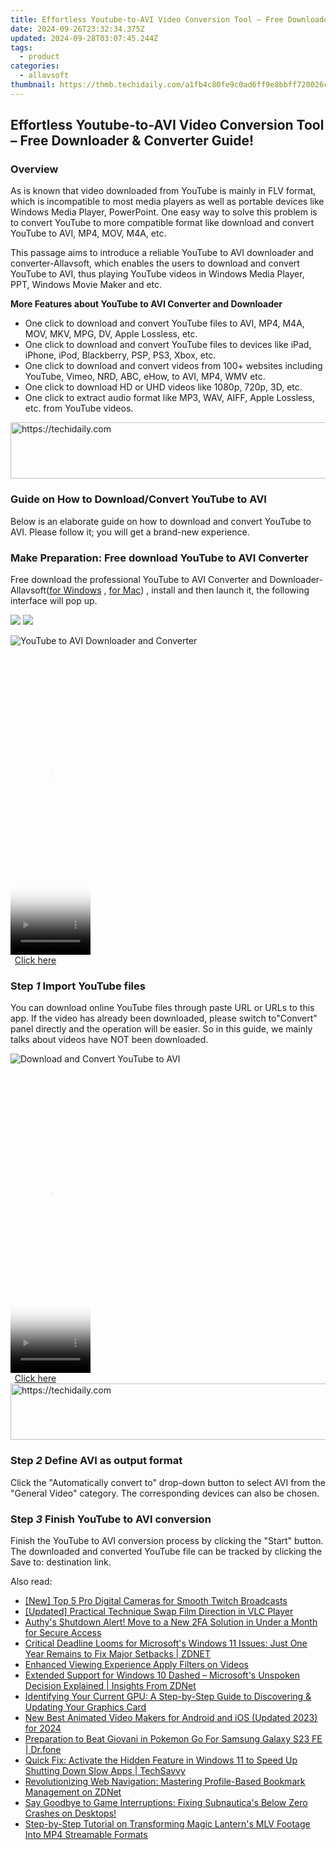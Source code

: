 ```yaml
---
title: Effortless Youtube-to-AVI Video Conversion Tool – Free Downloader & Converter Guide!
date: 2024-09-26T23:32:34.375Z
updated: 2024-09-28T03:07:45.244Z
tags:
  - product
categories:
  - allavsoft
thumbnail: https://thmb.techidaily.com/a1fb4c80fe9c0ad6ff9e8bbff720026cb07010c4ba5417fdd64e86e6b5386be9.jpg
---
```


## Effortless Youtube-to-AVI Video Conversion Tool – Free Downloader & Converter Guide!

### Overview

As is known that video downloaded from YouTube is mainly in FLV format, which is incompatible to most media players as well as portable devices like Windows Media Player, PowerPoint. One easy way to solve this problem is to convert YouTube to more compatible format like download and convert YouTube to AVI, MP4, MOV, M4A, etc.

This passage aims to introduce a reliable YouTube to AVI downloader and converter-Allavsoft, which enables the users to download and convert YouTube to AVI, thus playing YouTube videos in Windows Media Player, PPT, Windows Movie Maker and etc.

**More Features about YouTube to AVI Converter and Downloader**

* One click to download and convert YouTube files to AVI, MP4, M4A, MOV, MKV, MPG, DV, Apple Lossless, etc.
* One click to download and convert YouTube files to devices like iPad, iPhone, iPod, Blackberry, PSP, PS3, Xbox, etc.
* One click to download and convert videos from 100+ websites including YouTube, Vimeo, NRD, ABC, eHow, to AVI, MP4, WMV etc.
* One click to download HD or UHD videos like 1080p, 720p, 3D, etc.
* One click to extract audio format like MP3, WAV, AIFF, Apple Lossless, etc. from YouTube videos.

<!-- affiliate ads begin -->
<a href="https://appsumo.8odi.net/c/5597632/2100527/7443" target="_top" id="2100527">
  <img src="//a.impactradius-go.com/display-ad/7443-2100527" border="0" alt="https://techidaily.com" width="728" height="90"/>
</a>
<img height="0" width="0" src="https://appsumo.8odi.net/i/5597632/2100527/7443" style="position:absolute;visibility:hidden;" border="0" />
<!-- affiliate ads end -->

### Guide on How to Download/Convert YouTube to AVI

Below is an elaborate guide on how to download and convert YouTube to AVI. Please follow it; you will get a brand-new experience.

### Make Preparation: Free download YouTube to AVI Converter

Free download the professional YouTube to AVI Converter and Downloader- Allavsoft([for Windows](https://tools.techidaily.com/allavsoft/products/) , [for Mac](https://tools.techidaily.com/allavsoft/products/)) , install and then launch it, the following interface will pop up.

[![](https://www.allavsoft.com/how-to/../images/how-to/free-download-win.jpg)](https://tools.techidaily.com/allavsoft/products/) [![](https://www.allavsoft.com/how-to/../images/how-to/free-download-mac.jpg)](https://tools.techidaily.com/allavsoft/products/)

![YouTube to AVI Downloader and Converter](https://www.allavsoft.com/how-to/../images/allavsoft/screen-shot-600.jpg)

<!-- affiliate ads begin -->
<span id="1993651">
					<video width="128" height="480" style="cursor:pointer"
           poster="//a.impactradius-go.com/display-clicktoplayimage/1993651.png"
           onclick="if(!this.playClicked){this.play();this.setAttribute('controls',true);this.playClicked=true;}">
	   <source src="//a.impactradius-go.com/display-ad/22993-1993651">
	   <img src="//a.impactradius-go.com/display-clicktoplayimage/1993651.png" style="border: none; height: 100%; width: 100%; object-fit: contain">
	</video>
	<div style="width:80px;text-align:center"><a href="javascript:window.open(decodeURIComponent('https%3A%2F%2Fhomestyler.sjv.io%2Fc%2F5597632%2F1993651%2F22993'), '_blank');void(0);">Click here</a></div>
</span>
<img height="0" width="0" src="https://imp.pxf.io/i/5597632/1993651/22993" style="position:absolute;visibility:hidden;" border="0" />
<!-- affiliate ads end -->

### Step _1_ Import YouTube files

You can download online YouTube files through paste URL or URLs to this app. If the video has already been downloaded, please switch to"Convert" panel directly and the operation will be easier. So in this guide, we mainly talks about videos have NOT been downloaded.

![Download and Convert YouTube to AVI](https://www.allavsoft.com/how-to/../images/how-to/convert-youtube-to-avi/download-convert-youtube-to-avi.jpg)

<!-- affiliate ads begin -->
<span id="1975503">
					<video width="128" height="480" style="cursor:pointer"
           poster="//a.impactradius-go.com/display-clicktoplayimage/1975503.png"
           onclick="if(!this.playClicked){this.play();this.setAttribute('controls',true);this.playClicked=true;}">
	   <source src="//a.impactradius-go.com/display-ad/22993-1975503">
	   <img src="//a.impactradius-go.com/display-clicktoplayimage/1975503.png" style="border: none; height: 100%; width: 100%; object-fit: contain">
	</video>
	<div style="width:80px;text-align:center"><a href="javascript:window.open(decodeURIComponent('https%3A%2F%2Fhomestyler.sjv.io%2Fc%2F5597632%2F1975503%2F22993'), '_blank');void(0);">Click here</a></div>
</span>
<img height="0" width="0" src="https://imp.pxf.io/i/5597632/1975503/22993" style="position:absolute;visibility:hidden;" border="0" />
<!-- affiliate ads end -->

<!-- affiliate ads begin -->
<a href="https://appsumo.8odi.net/c/5597632/2151856/7443" target="_top" id="2151856">
  <img src="//a.impactradius-go.com/display-ad/7443-2151856" border="0" alt="https://techidaily.com" width="728" height="90"/>
</a>
<img height="0" width="0" src="https://appsumo.8odi.net/i/5597632/2151856/7443" style="position:absolute;visibility:hidden;" border="0" />
<!-- affiliate ads end -->

### Step _2_ Define AVI as output format

Click the "Automatically convert to" drop-down button to select AVI from the "General Video" category. The corresponding devices can also be chosen.

### Step _3_ Finish YouTube to AVI conversion

Finish the YouTube to AVI conversion process by clicking the "Start" button. The downloaded and converted YouTube file can be tracked by clicking the Save to: destination link.

<ins class="adsbygoogle"
     style="display:block"
     data-ad-format="autorelaxed"
     data-ad-client="ca-pub-7571918770474297"
     data-ad-slot="1223367746"></ins>

<ins class="adsbygoogle"
     style="display:block"
     data-ad-client="ca-pub-7571918770474297"
     data-ad-slot="8358498916"
     data-ad-format="auto"
     data-full-width-responsive="true"></ins>

<span class="atpl-alsoreadstyle">Also read:</span>
<div><ul>
<li><a href="https://digital-screen-recording.techidaily.com/new-top-5-pro-digital-cameras-for-smooth-twitch-broadcasts/"><u>[New] Top 5 Pro Digital Cameras for Smooth Twitch Broadcasts</u></a></li>
<li><a href="https://screen-capture.techidaily.com/updated-practical-technique-swap-film-direction-in-vlc-player/"><u>[Updated] Practical Technique Swap Film Direction in VLC Player</u></a></li>
<li><a href="https://win-docs.techidaily.com/authys-shutdown-alert-move-to-a-new-2fa-solution-in-under-a-month-for-secure-access/"><u>Authy's Shutdown Alert! Move to a New 2FA Solution in Under a Month for Secure Access</u></a></li>
<li><a href="https://win-docs.techidaily.com/critical-deadline-looms-for-microsofts-windows-11-issues-just-one-year-remains-to-fix-major-setbacks-zdnet/"><u>Critical Deadline Looms for Microsoft's Windows 11 Issues: Just One Year Remains to Fix Major Setbacks | ZDNET</u></a></li>
<li><a href="https://extra-hints.techidaily.com/enhanced-viewing-experience-apply-filters-on-videos/"><u>Enhanced Viewing Experience Apply Filters on Videos</u></a></li>
<li><a href="https://win-docs.techidaily.com/extended-support-for-windows-10-dashed-microsofts-unspoken-decision-explained-insights-from-zdnet/"><u>Extended Support for Windows 10 Dashed – Microsoft's Unspoken Decision Explained | Insights From ZDNet</u></a></li>
<li><a href="https://win-docs.techidaily.com/identifying-your-current-gpu-a-step-by-step-guide-to-discovering-and-updating-your-graphics-card/"><u>Identifying Your Current GPU: A Step-by-Step Guide to Discovering & Updating Your Graphics Card</u></a></li>
<li><a href="https://video-content-creator.techidaily.com/new-best-animated-video-makers-for-android-and-ios-updated-2023-for-2024/"><u>New Best Animated Video Makers for Android and iOS (Updated 2023) for 2024</u></a></li>
<li><a href="https://change-location.techidaily.com/preparation-to-beat-giovani-in-pokemon-go-for-samsung-galaxy-s23-fe-drfone-by-drfone-virtual-android/"><u>Preparation to Beat Giovani in Pokemon Go For Samsung Galaxy S23 FE | Dr.fone</u></a></li>
<li><a href="https://win-docs.techidaily.com/quick-fix-activate-the-hidden-feature-in-windows-11-to-speed-up-shutting-down-slow-apps-techsavvy/"><u>Quick Fix: Activate the Hidden Feature in Windows 11 to Speed Up Shutting Down Slow Apps | TechSavvy</u></a></li>
<li><a href="https://win-docs.techidaily.com/revolutionizing-web-navigation-mastering-profile-based-bookmark-management-on-zdnet/"><u>Revolutionizing Web Navigation: Mastering Profile-Based Bookmark Management on ZDNet</u></a></li>
<li><a href="https://win-blog.techidaily.com/say-goodbye-to-game-interruptions-fixing-subnauticas-below-zero-crashes-on-desktops/"><u>Say Goodbye to Game Interruptions: Fixing Subnautica's Below Zero Crashes on Desktops!</u></a></li>
<li><a href="https://tech-revival.techidaily.com/step-by-step-tutorial-on-transforming-magic-lanterns-mlv-footage-into-mp4-streamable-formats/"><u>Step-by-Step Tutorial on Transforming Magic Lantern's MLV Footage Into MP4 Streamable Formats</u></a></li>
</ul></div>

